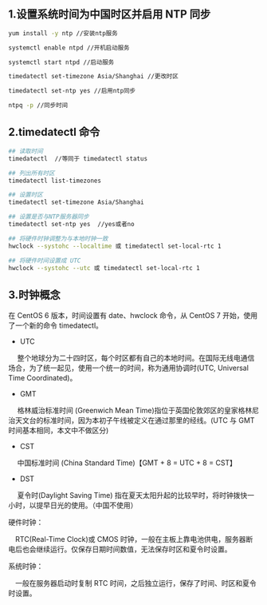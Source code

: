 ## 1.设置系统时间为中国时区并启用 NTP 同步

```bash
yum install -y ntp //安装ntp服务

systemctl enable ntpd //开机启动服务

systemctl start ntpd //启动服务

timedatectl set-timezone Asia/Shanghai //更改时区

timedatectl set-ntp yes //启用ntp同步

ntpq -p //同步时间
```

## 2.timedatectl 命令

```bash
## 读取时间
timedatectl  //等同于 timedatectl status

## 列出所有时区
timedatectl list-timezones

## 设置时区
timedatectl set-timezone Asia/Shanghai

## 设置是否与NTP服务器同步
timedatectl set-ntp yes  //yes或者no

## 将硬件时钟调整为与本地时钟一致
hwclock --systohc --localtime 或 timedatectl set-local-rtc 1

## 将硬件时间设置成 UTC
hwclock --systohc --utc 或 timedatectl set-local-rtc 1
```

## 3.时钟概念

在 CentOS 6 版本，时间设置有 date、hwclock 命令，从 CentOS 7 开始，使用了一个新的命令 timedatectl。

- UTC

&ensp;&ensp; 整个地球分为二十四时区，每个时区都有自己的本地时间。在国际无线电通信场合，为了统一起见，使用一个统一的时间，称为通用协调时(UTC, Universal Time Coordinated)。

- GMT

&ensp;&ensp; 格林威治标准时间 (Greenwich Mean Time)指位于英国伦敦郊区的皇家格林尼治天文台的标准时间，因为本初子午线被定义在通过那里的经线。(UTC 与 GMT 时间基本相同，本文中不做区分)

- CST

&ensp;&ensp; 中国标准时间 (China Standard Time)【GMT + 8 = UTC + 8 = CST】

- DST

&ensp;&ensp; 夏令时(Daylight Saving Time) 指在夏天太阳升起的比较早时，将时钟拨快一小时，以提早日光的使用。（中国不使用）

硬件时钟：

&ensp;&ensp;RTC(Real-Time Clock)或 CMOS 时钟，一般在主板上靠电池供电，服务器断电后也会继续运行。仅保存日期时间数值，无法保存时区和夏令时设置。

系统时钟：

&ensp;&ensp;一般在服务器启动时复制 RTC 时间，之后独立运行，保存了时间、时区和夏令时设置。
